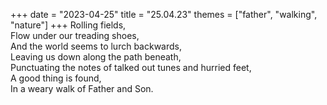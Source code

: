 +++
date = "2023-04-25"
title = "25.04.23"
themes = ["father", "walking", "nature"]
+++
Rolling fields,  
Flow under our treading shoes,  
And the world seems to lurch backwards,  
Leaving us down along the path beneath,  
Punctuating the notes of talked out tunes and hurried feet,  
A good thing is found,  
In a weary walk of Father and Son.
